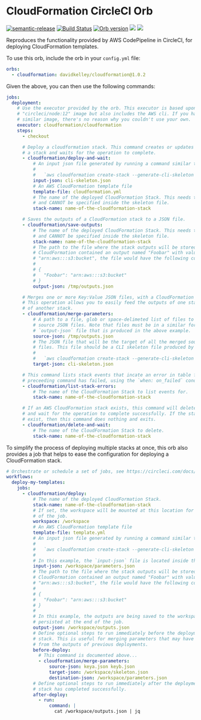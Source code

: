 # CloudFormation CircleCI Orb

[![semantic-release](https://img.shields.io/badge/%20%20%F0%9F%93%A6%F0%9F%9A%80-semantic--release-e10079.svg)](https://github.com/semantic-release/semantic-release) [![Build Status](https://travis-ci.org/davidkelley/cloudformation-orb.svg?branch=master)](https://travis-ci.org/davidkelley/cloudformation-orb) [![Orb version](https://img.shields.io/endpoint.svg?url=https://badges.circleci.io/orb/davidkelley/cloudformation)](https://circleci.com/orbs/registry/orb/davidkelley/cloudformation) [![](https://images.microbadger.com/badges/image/davidkelley/cloudformation-orb.svg)](https://microbadger.com/images/davidkelley/cloudformation-orb "Docker Image") [![](https://images.microbadger.com/badges/version/davidkelley/cloudformation-orb.svg)](https://microbadger.com/images/davidkelley/cloudformation-orb "Docker Version")

Reproduces the functionality provided by AWS CodePipeline in CircleCI, for deploying CloudFormation templates.

To use this orb, include the orb in your `config.yml` file:

```yaml
orbs:
  - cloudformation: davidkelley/cloudformation@1.0.2
```

Given the above, you can then use the following commands:

```yaml
jobs:
  deployment:
    # Use the executor provided by the orb. This executor is based upon the
    # "circleci/node:12" image but also includes the AWS cli. If you have a
    # similar image, there's no reason why you couldn't use your own.
    executor: cloudformation/cloudformation
    steps:
      - checkout

      # Deploy a cloudformation stack. This command creates or updates
      # a stack and waits for the operation to complete.
      - cloudformation/deploy-and-wait:
          # An input json file generated by running a command similar to:
          # 
          #   `aws cloudformation create-stack --generate-cli-skeleton > cli-skeleton.json`
          input-json: cli-skeleton.json
          # An AWS CloudFormation template file
          template-file: cloudformation.yml
          # The name of the deployed CloudFormation Stack. This needs to be present
          # and CANNOT be specified inside the skeleton file.
          stack-name: name-of-the-cloudformation-stack

      # Saves the outputs of a CloudFormation stack to a JSON file.
      - cloudformation/save-outputs:
          # The name of the deployed CloudFormation Stack. This needs to be present
          # and CANNOT be specified inside the skeleton file.
          stack-name: name-of-the-cloudformation-stack
          # The path to the file where the stack outputs will be stored. If the 
          # CloudFormation contained an output named "Foobar" with value 
          # "arn:aws:::s3:bucket", the file would have the following contents:
          # 
          # {
          #   "Foobar": "arn:aws:::s3:bucket"
          # }
          output-json: /tmp/outputs.json

      # Merges one or more Key:Value JSON files, with a CloudFormation skeleton file.
      # This operation allows you to easily feed the outputs of one stack, into the parameters
      # of another stack.
      - cloudformation/merge-parameters:
          # A path to a file, glob or space-delimeted list of files to use as 
          # source JSON files. Note that files must be in a similar format to the
          # `output-json` file that is produced in the above example.
          source-json: /tmp/outputs.json
          # The JSON file that will be the target of all the merged source JSON
          # files. This file should be a CLI skeleton file produced by running:
          # 
          #   `aws cloudformation create-stack --generate-cli-skeleton > cli-skeleton.json`
          target-json: cli-skeleton.json

      # This command lists stack events that incate an error in table format when a
      # preceeding command has failed, using the `when: on_failed` condition.
      - cloudformation/list-stack-errors:
          # The name of the CloudFormation Stack to list events for.
          stack-name: name-of-the-cloudformation-stack

      # If an AWS CloudFormation stack exists, this command will delete the stack 
      # and wait for the operation to complete successfully. If the stack does not 
      # exist, then this command does nothing and exits.
      - cloudformation/delete-and-wait:
          # The name of the CloudFormation Stack to delete.
          stack-name: name-of-the-cloudformation-stack
```

To simplify the process of deploying multiple stacks at once, this orb also provides a job that helps to ease the configuration for deploying a CloudFormation stack.

```yaml
# Orchestrate or schedule a set of jobs, see https://circleci.com/docs/2.0/workflows/
workflows:
  deploy-my-templates:
    jobs:
      - cloudformation/deploy:
          # The name of the deployed CloudFormation Stack.
          stack-name: name-of-the-cloudformation-stack
          # If set, the workspace will be mounted at this location for the duration
          # of the job.
          workspace: /workspace
          # An AWS CloudFormation template file
          template-file: template.yml
          # An input json file generated by running a command similar to:
          # 
          #   `aws cloudformation create-stack --generate-cli-skeleton > cli-skeleton.json`
          # 
          # In this example, the `input-json` file is located inside the mounted workspace.
          input-json: /workspace/parameters.json
          # The path to the file where the stack outputs will be stored. If the 
          # CloudFormation contained an output named "Foobar" with value 
          # "arn:aws:::s3:bucket", the file would have the following contents:
          # 
          # {
          #   "Foobar": "arn:aws:::s3:bucket"
          # }
          # 
          # In this example, the outputs are being saved to the workspace, which is
          # persisted at the end of the job.
          output-json: /workspace/outputs.json
          # Define optional steps to run immediately before the deployment of the
          # stack. This is useful for merging parameters that may have been produced
          # from the outputs of previous deployments.
          before-deploy:
            # This command is documented above...
            - cloudformation/merge-parameters:
                source-json: keya.json keyb.json
                target-json: /workspace/skeleton.json
                destination-json: /workspace/parameters.json
          # Define optional steps to run immediately after the deployment of the
          # stack has completed successfully.
          after-deploy:
            - run:
                command: |
                  cat /workspace/outputs.json | jq
```